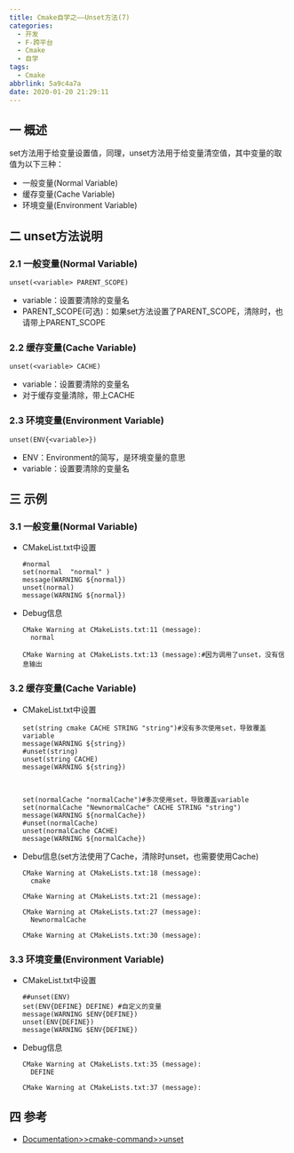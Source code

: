 ```yaml
---
title: Cmake自学之——Unset方法(7)
categories:
  - 开发
  - F-跨平台
  - Cmake
  - 自学  
tags:
  - Cmake
abbrlink: 5a9c4a7a
date: 2020-01-20 21:29:11
---
```

## 一 概述

set方法用于给变量设置值，同理，unset方法用于给变量清空值，其中变量的取值为以下三种：  

* 一般变量(Normal Variable)
* 缓存变量(Cache Variable)
* 环境变量(Environment Variable)  

<!--more-->

## 二 unset方法说明

### 2.1 一般变量(Normal Variable)

```
unset(<variable> PARENT_SCOPE)
```

* variable：设置要清除的变量名
* PARENT_SCOPE(可选)：如果set方法设置了PARENT_SCOPE，清除时，也请带上PARENT_SCOPE

### 2.2 缓存变量(Cache Variable)

```
unset(<variable> CACHE)
```

* variable：设置要清除的变量名
* 对于缓存变量清除，带上CACHE

### 2.3 环境变量(Environment Variable)  

```
unset(ENV{<variable>})
```

* ENV：Environment的简写，是环境变量的意思
* variable：设置要清除的变量名

## 三 示例

### 3.1 一般变量(Normal Variable)
* CMakeList.txt中设置

  ```
  #normal
  set(normal  "normal" )
  message(WARNING ${normal})
  unset(normal)
  message(WARNING ${normal}) 
  ```


* Debug信息

  ```
  CMake Warning at CMakeLists.txt:11 (message):
    normal
  
  CMake Warning at CMakeLists.txt:13 (message):#因为调用了unset，没有信息输出
  ```

### 3.2  缓存变量(Cache Variable)

* CMakeList.txt中设置

  ```
  set(string cmake CACHE STRING "string")#没有多次使用set，导致覆盖variable
  message(WARNING ${string})
  #unset(string)
  unset(string CACHE)
  message(WARNING ${string})
  
  
  
  set(normalCache "normalCache")#多次使用set，导致覆盖variable
  set(normalCache "NewnormalCache" CACHE STRING "string")
  message(WARNING ${normalCache})
  #unset(normalCache)
  unset(normalCache CACHE)
  message(WARNING ${normalCache})
  ```

* Debu信息(set方法使用了Cache，清除时unset，也需要使用Cache)

  ```
  CMake Warning at CMakeLists.txt:18 (message):
    cmake
  
  CMake Warning at CMakeLists.txt:21 (message):
  
  CMake Warning at CMakeLists.txt:27 (message):
    NewnormalCache
  
  CMake Warning at CMakeLists.txt:30 (message):
  ```

### 3.3 环境变量(Environment Variable) 

* CMakeList.txt中设置

  ```
  ##unset(ENV)
  set(ENV{DEFINE} DEFINE) #自定义的变量
  message(WARNING $ENV{DEFINE})
  unset(ENV{DEFINE})
  message(WARNING $ENV{DEFINE})
  ```

* Debug信息

  ```
  CMake Warning at CMakeLists.txt:35 (message):
    DEFINE
  
  CMake Warning at CMakeLists.txt:37 (message):
  ```

## 四 参考

* [Documentation>>cmake-command>>unset][1]

[1]:https://cmake.org/cmake/help/v3.16/command/unset.html?highlight=unset#unset-normal-variable-or-cache-entry